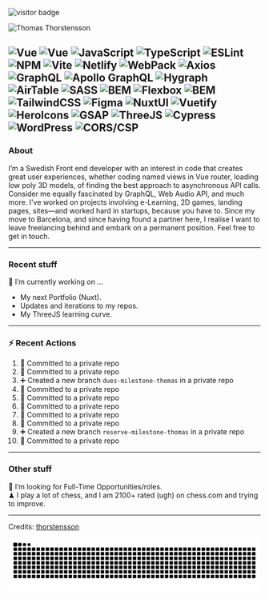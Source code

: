 <img src="https://visitor-badge.laobi.icu/badge?page_id=thorstensson" alt="visitor badge"/></p>

![Thomas Thorstensson](https://github.com/user-attachments/assets/ac4417b0-aae0-422a-b866-3b8120c2d6ff)

![Vue](https://img.shields.io/badge/NUXT-fffff?style=for-the-badge&color=000000)
![Vue](https://img.shields.io/badge/Vue-ffffff?style=for-the-badge&color=000000)
![JavaScript](https://img.shields.io/badge/JavaScript-ffffff?style=for-the-badge&color=000000)
![TypeScript](https://img.shields.io/badge/TypeScript-ffffff?style=for-the-badge&color=000000)
![ESLint](https://img.shields.io/badge/ESLint-ffffff?style=for-the-badge&color=000000)
![NPM](https://img.shields.io/badge/NPM-ffffff?style=for-the-badge&color=000000)
![Vite](https://img.shields.io/badge/Vite-ffffff?style=for-the-badge&color=000000)
![Netlify](https://img.shields.io/badge/Netlify-ffffff?style=for-the-badge&color=000000)
![WebPack](https://img.shields.io/badge/WebPack-ffffff?style=for-the-badge&color=000000)
![Axios](https://img.shields.io/badge/Axios-ffffff?style=for-the-badge&color=000000)
![GraphQL](https://img.shields.io/badge/GraphQL-ffffff?style=for-the-badge&color=000000)
![Apollo GraphQL](https://img.shields.io/badge/Apollo%20GraphQL-ffffff?style=for-the-badge&color=000000)
![Hygraph](https://img.shields.io/badge/Hygraph-ffffff?style=for-the-badge&color=000000)
![AirTable](https://img.shields.io/badge/AirTable-ffffff?style=for-the-badge&color=000000)
![SASS](https://img.shields.io/badge/SASS-ffffff?style=for-the-badge&color=000000)
![BEM](https://img.shields.io/badge/BEM-ffffff?style=for-the-badge&color=000000)
![Flexbox](https://img.shields.io/badge/Flexbox-ffffff?style=for-the-badge&color=000000)
![BEM](https://img.shields.io/badge/BEM-ffffff?style=for-the-badge&color=000000)
![TailwindCSS](https://img.shields.io/badge/TailwindCSS-ffffff?style=for-the-badge&color=000000)
![Figma](https://img.shields.io/badge/Figma-ffffff?style=for-the-badge&color=000000)
![NuxtUI](https://img.shields.io/badge/NuxtUI-ffffff?style=for-the-badge&color=000000)
![Vuetify](https://img.shields.io/badge/Vuetify-ffffff?style=for-the-badge&color=000000)
![HeroIcons](https://img.shields.io/badge/HeroIcons-ffffff?style=for-the-badge&color=000000)
![GSAP](https://img.shields.io/badge/GSAP-ffffff?style=for-the-badge&color=000000)
![ThreeJS](https://img.shields.io/badge/ThreeJS-ffffff?style=for-the-badge&color=000000)
![Cypress](https://img.shields.io/badge/Cypress-ffffff?style=for-the-badge&color=000000)
![WordPress](https://img.shields.io/badge/WordPress-ffffff?style=for-the-badge&color=000000)
![CORS/CSP](https://img.shields.io/badge/CORS/CSP-ffffff?style=for-the-badge&color=000000)
---
### About
I’m a Swedish Front end developer with an interest in code that creates great user experiences, whether coding named views in Vue router, loading low poly 3D models, of finding the best approach to asynchronous API calls. Consider me equally fascinated by GraphQL, Web Audio API, and much more. I've worked on projects involving e-Learning, 2D games, landing pages, sites—and worked hard in startups, because you have to. Since my move to Barcelona, and since having found a partner here, I realise I want to leave freelancing behind and embark on a permanent position. Feel free to get in touch.

---
### Recent stuff
🔭 I’m currently working on ... 
- My next Portfolio (Nuxt).
- Updates and iterations to my repos.
- My ThreeJS learning curve.

---
### :zap: Recent Actions
<!--START_SECTION:activity-->
1. 📝 Committed to a private repo
2. 📝 Committed to a private repo
3. ➕ Created a new branch `dues-milestone-thomas` in a private repo
4. 📝 Committed to a private repo
5. 📝 Committed to a private repo
6. 📝 Committed to a private repo
7. 📝 Committed to a private repo
8. 📝 Committed to a private repo
9. ➕ Created a new branch `reserve-milestone-thomas` in a private repo
10. 📝 Committed to a private repo
<!--END_SECTION:activity-->

---
### Other stuff
💼 I’m looking for Full-Time Opportunities/roles.<br>
♟ I play a lot of chess, and I am 2100+ rated (ugh) on chess.com and trying to improve.


-----
Credits: [thorstensson](https://github.com/thorstensson)

![Snake animation](https://raw.githubusercontent.com/thorstensson/thorstensson/output/github-contribution-grid-snake-dark.svg)
